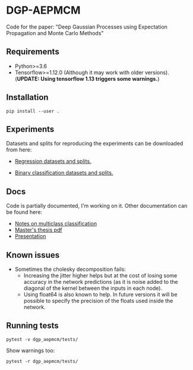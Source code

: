 # DGP-AEPMCM
Code for the paper: "Deep Gaussian Processes using Expectation Propagation and Monte Carlo Methods"

## Requirements
- Python>=3.6
- Tensorflow>=1.12.0 (Although it may work with older versions). (**UPDATE: Using tensorflow 1.13 triggers some warnings.**)


## Installation
```shell
pip install --user .
```

## Experiments
Datasets and splits for reproducing the experiments can be downloaded from here:
- [Regression datasets and splits.](https://gonzalohernandezmunoz.com/downloads/machine_learning/datasets_tfm.zip)

- [Binary classification datasets and splits.](https://gonzalohernandezmunoz.com/downloads/machine_learning/datasets_binary_classification.tar.gz)

## Docs
Code is partially documented, I'm working on it. Other documentation can be found here:
- [Notes on multiclass classification](dgp_aepmcm/nodes/latex/output_node_multiclass_info.pdf)
- [Master's thesis pdf](https://gonzalohernandezmunoz.com/downloads/machine_learning/Gonzalo_Hernandez_master_thesis.pdf)
- [Presentation](https://gonzalohernandezmunoz.com/downloads/machine_learning/Gonzalo_Hernandez_master_thesis_presentation.pdf)

## Known issues

- Sometimes the cholesky decomposition fails:
  - Increasing the jitter higher helps but at the cost of losing some accuracy in the network predictions (as it is noise added to the diagonal of the kernel between the inputs in each node).
  - Using float64 is also known to help. In future versions it will be possible to specify the precision of the floats used inside the network.

## Running tests

```shell
pytest -v dgp_aepmcm/tests/
```

Show warnings too:
```shell
pytest -r dgp_aepmcm/tests/
```
